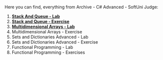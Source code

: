 Here you can find, everything from Archive - C# Advanced - SoftUni Judge:

1. [**Stack And Queue - Lab**](https://github.com/polinadrumeva/SoftUni-CSharp-Developer-All-courses/tree/main/C%23%20Advanced/C%23%20Advanced%20-%20course/Archive%20-%20Judge/Stacks%20and%20Queues%20-%20Lab%20-%20Archive)
2. [**Stack and Queue - Exercise**](https://github.com/polinadrumeva/SoftUni-CSharp-Developer-All-courses/tree/main/C%23%20Advanced/C%23%20Advanced%20-%20course/Archive%20-%20Judge/Stacks%20and%20Queues%20-%20Exercise%20-%20Archive)
3. [**Multidimensional Arrays - Lab**](https://github.com/polinadrumeva/SoftUni-CSharp-Developer-All-courses/tree/main/C%23%20Advanced/C%23%20Advanced%20-%20course/Archive%20-%20Judge/Multidimensional%20Arrays%20-%20Lab%20-%20Archive)
4. Multidimensional Arrays - Exercise
5. Sets and Dictionaries Advanced - Lab
6. Sets and Dictionaries Advanced - Exercise
7. Functional Programming - Lab
8. Functional Programming - Exercises
